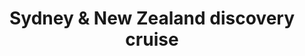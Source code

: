 ---
category: rest-of-the-world
title: Sydney & New Zealand discovery cruise
class: sydney-and-new-zealand-discovery-cruise
cruiseline: Explore stunning New Zealand with a 15-night cruise, after three nights in Sydney
price: 3199
nights: 20
cruise-url: https://www.secretescapes.com/sydney-and-new-zealand-discovery-cruise-the-grace-hotel-australia-before-an-amazing-new-zealand-cruise/sale?utm_source=SE&utm_medium=hub_offer&utm_campaign=cruise_20160314
---